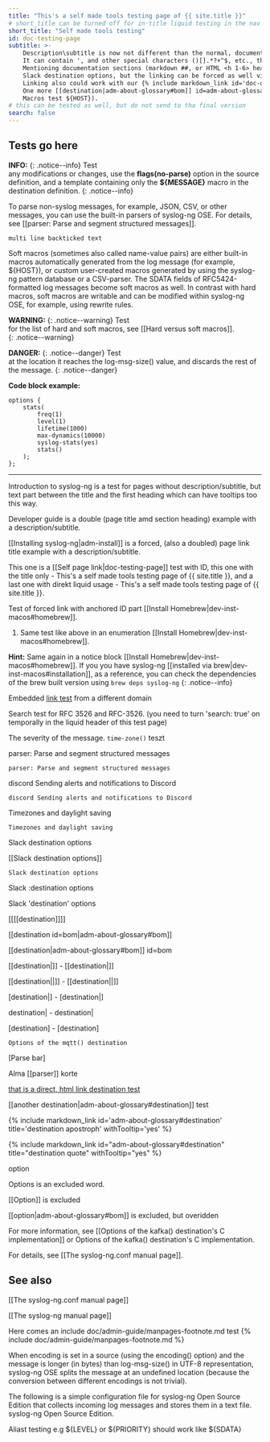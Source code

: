 ```yaml
---
title: "This's a self made tools testing page of {{ site.title }}"
# short_title can be turned off for in-title liquid testing in the nav bar, uncomment if needed
short_title: "Self made tools testing"
id: doc-testing-page
subtitle: >-
    Description\subtitle is now not different than the normal, documentation body markdown texts.<br>
    It can contain ', and other special characters ()[].*?+^$, etc., though some of them might require escaping, e.g. \\ or \|<br>
    Mentioning documentation sections (markdown ##, or HTML <h 1-6> headings) via the exact section title text should work normally, like
    Slack destination options, but the linking can be forced as well via our custom markdown [[[[Timezones and daylight saving]]]] format.<br>
    Linking also could work with our {% include markdown_link id='doc-own-tools' title='markdown_link liquid include' withTooltip='yes' %}.<br>
    One more [[destination|adm-about-glossary#bom]] id=adm-about-glossary#bom override test from subtutle.<br>
    Macros test ${HOST}).
# this can be tested as well, but do not send to tha final version
search: false
---
```


## Tests go here

**INFO:** \{: .notice--info\} Test \
any modifications or changes, use the **flags(no-parse)** option in the
source definition, and a template containing only the **${MESSAGE}**
macro in the destination definition.
{: .notice--info}

To parse non-syslog messages, for example, JSON, CSV, or other messages,
you can use the built-in parsers of syslog-ng OSE. For details, see
[[parser: Parse and segment structured messages]].

`multi line backticked
text`

Soft macros (sometimes also called name-value pairs) are either
built-in macros automatically generated from the log message (for
example, ${HOST}), or custom user-created macros generated by using
the syslog-ng pattern database or a CSV-parser. The SDATA fields of
RFC5424-formatted log messages become soft macros as well. In
contrast with hard macros, soft macros are writable and can be
modified within syslog-ng OSE, for example, using rewrite rules.

**WARNING:** \{: .notice--warning\} Test \
for the list of hard and soft macros, see [[Hard versus soft macros]].  
{: .notice--warning}

**DANGER:** \{: .notice--danger\} Test \
at the location it reaches the log-msg-size() value, and discards the rest of the message.
{: .notice--danger}

**Code block example:**

```config
options {
    stats(
        freq(1)
        level(1)
        lifetime(1000)
        max-dynamics(10000)
        syslog-stats(yes)
        stats()
    );
};
```

---------------------

Introduction to syslog-ng is a test for pages without description/subtitle, but text part between the title and the first heading which can have tooltips too this way.

Developer guide is a double (page title amd section heading) example with a description/subtitle.

[[Installing syslog-ng|adm-install]] is a forced, (also a doubled) page link title example with a description/subtitle.

This one is a [[Self page link|doc-testing-page]] test with ID, this one with the title only - This's a self made tools testing page of {{ site.title }}, and a last one with direkt liquid usage - This's a self made tools testing page of {{ site.title }}.

Test of forced link with anchored ID part [[Install Homebrew|dev-inst-macos#homebrew]].

1. Same test like above in an enumeration [[Install Homebrew|dev-inst-macos#homebrew]].

**Hint:** Same again in a notice block [[Install Homebrew|dev-inst-macos#homebrew]]. If you you have syslog-ng [[installed via brew|dev-inst-macos#installation]], as a reference, you can check the dependencies of the brew built version using `brew deps syslog-ng`
{: .notice--info}

Embedded [link test](https://grpc.io/docs/guides/keepalive/) from a different domain

Search test for RFC 3526 and RFC-3526. (you need to turn 'search: true' on temporally in the liquid header of this test page)

The severity of the message. `time-zone()` teszt

parser: Parse and segment structured messages

`parser: Parse and segment structured messages`

discord Sending alerts and notifications to Discord

`discord Sending alerts and notifications to Discord`

Timezones and daylight saving

`Timezones and daylight saving`

Slack destination options

[[Slack destination options]]

`Slack destination options`

Slack :destination options

Slack 'destination' options

[[[[destination]]]]

[[destination id=bom|adm-about-glossary#bom]]

[[destination|adm-about-glossary#bom]] id=bom

[[destination|]] - \[\[destination\|\]\]

[[destination||]] - \[\[destination\|\|\]\]

[destination|] - \[destination\|\]

destination| - destination\|

[destination] - \[destination\]

`Options of the mqtt() destination`

[Parse bar]

Alma [[parser]] korte

<a href="/admin-guide/200_About/002_Glossary#destination" class="nav-link content-tooltip">that is a direct, html link destination test</a>

[[another destination|adm-about-glossary#destination]] test

{% include markdown_link id='adm-about-glossary#destination' title='destination apostroph' withTooltip='yes' %}

{% include markdown_link id="adm-about-glossary#destination" title="destination quote" withTooltip="yes" %}

option

Options is an excluded word.

[[Option]] is excluded

[[option|adm-about-glossary#bom]] is excluded, but overidden

For more information, see
[[Options of the kafka() destination's C implementation]] or
Options of the kafka() destination's C implementation.


For details, see [[The syslog-ng.conf manual page]].

## See also

[[The syslog-ng.conf manual page]]

[[The syslog-ng manual page]]

Here comes an include doc/admin-guide/manpages-footnote.md test
{% include doc/admin-guide/manpages-footnote.md %}

When encoding is set in a source (using the encoding() option) and the
message is longer (in bytes) than log-msg-size() in UTF-8
representation, syslog-ng OSE splits the message at an undefined
location (because the conversion between different encodings is not
trivial).

The following is a simple configuration file for syslog-ng Open
Source Edition that collects incoming log messages and stores them
in a text file. syslog-ng Open Source Edition.

Aliast testing e.g ${LEVEL} or ${PRIORITY} should work like ${SDATA}
